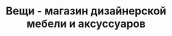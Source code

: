 ---
title: Вещи - магазин дизайнерской мебели и аксуссуаров
description: 
layout: index
permalink: /

page-title: Загаловок
---